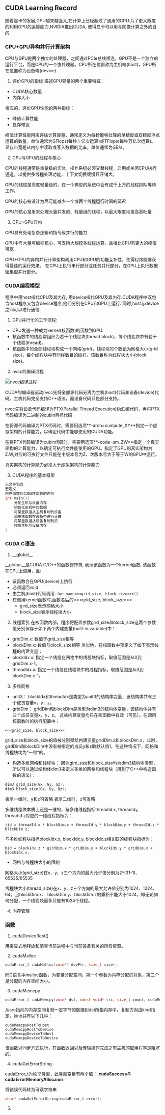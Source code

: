 ## CUDA Learning Record

随着显卡的发展,GPU越来越强大,在计算上已经超过了通用的CPU.为了更大限度的利用GPU的运算能力,NVIDIA推出CUDA, 使得显卡可以用与图像计算之外的目的.

### CPU+GPU异构并行计算架构

CPU与GPU是两个独立的处理器，之间通过PCIe总线相连。GPU不是一个独立的运行平台，而是CPU的一个协处理器。CPU所在位置称为主机端(host)，GPU所在位置称为设备端(device)

1. 评价GPU的指标
描述GPU容量的两个重要特征：

* CUDA核心数量
* 内存大小

相应的，评价GPU性能的两种指标：

* 峰值计算性能
* 显存带宽

峰值计算性能用来评估计算容量，通常定义为每秒能够处理的单精度或双精度浮点运算的数量。单位通常为GFlops(每秒十亿次运算)或TFlops(每秒万亿次运算)。   
显存带宽是从内存中读取或写入数据的比率。单位通常为GB/s。

2. CPU与GPU的线程与核心

CPU的线程通常是重量级的实体，操作系统必须交替线程，启用或关闭CPU执行通道，以提供多线程处理功能，上下文切换缓慢且开销大。

GPU的线程是高度轻量级的，在一个典型的系统中会有成千上万的线程排队等待工作。

CPU的核心被设计为尽可能减少一个或两个线程运行时间的延迟

GPU的核心是用来处理大量并发的、轻量级的线程，以最大限度地提高吞吐量

3. CPU+GPU异构

CPU具有处理复杂逻辑和指令级并行的能力   

GPU中有大量可编程核心，可支持大规模多线程运算，且相比CPU有更大的峰值带宽。   

CPU+GPU的异构并行计算架构利用CPU和GPU的功能互补性，使得程序能够获得最佳的运行效果。
在CPU上执行串行部分或任务并行部分，在GPU上执行数据密集型并行部分。


### CUDA编程模型

程序中用host指代CPU及其内存, 用device指代GPU及其内存.CUDA程序中既包含host程序又包含device程序,他们分别在CPU和GPU上运行. 同时,host与device之间可以进行通信.

1. GPU并行化的工作流程:

* CPU发送一种成为kernel(核函数)的函数到GPU.
* 核函数中的线程常组织为若干个线程块(thread block)，每个线程块中有若干个线程(thread)。
* 核函数中的全部线程块构成一个网格(grid)，线程块的个数记为网格大小(grid size)，每个线程块中有同样数目的线程，该数目称为线程块大小(block size)。

2. nvcc的编译过程

![nvcc编译过程](./Pictures/nvcc编译过程.png)

CUDA的编译器驱动nvcc先将全部源代码分离为主机(host)代码和设备(device)代码。主机代码完全支持C++语法，而设备代码只是部分支持。

nvcc先将设备代码编译为PTX(Parallel Thread Execution)伪汇编代码，再将PTX代码编译为二进制的cubin目标代码

在将源代码编译为PTX代码时，需要用选项**-arch=cumpute_XY**指定一个虚拟架构的计算能力，以确定代码中能够使用的CUDA功能。

在将PTX代码编译为cubin代码时，需要用选项**-code=sm_ZW**指定一个真实架构的计算能力，以确定可执行文件能使用的GPU。指定了GPU的真实架构为Z.W,对应的可执行文件只能在主版本号为Z、次版本号大于等于W的GPU中运行。

真实架构的计算能力必须大于虚拟架构的计算能力

3. CUDA程序的基本框架

```c
头文件包含
宏定义
用户函数和CUDA核函数的声明
int main(){
    分配主机与设备内存
    初始化主机中的数据
    将某些数据从主机复制到设备
    调用核函数在设备中进行计算
    将某些数据从设备复制到机
    释放主机与设备内存
}
```

### CUDA C语法

1. \_\_global\_\_

__global__是CUDA C/C++的函数修饰符, 表示该函数为一个kernel函数, 该函数在CPU上调用，且:
* 该函数会在GPU(device)上执行
* 必须返回void
* 由主机(host)代码调用:
``fun_name<<<grid_size, block_size>>>()``
* 在调用kernel函数时,函数名后的<<<grid_size, block_size>>>
    * gird_size表示网格大小
    * block_size表示线程块大小

2. 线程索引
在核函数内部，程序将配置参数gird_size和block_size这两个参数值分别保存于如下两个内建变量(built-in variable)中：
* gridDim.x: 数值于grid_size相等
* blockDim.x: 数值与block_size相等
类似地，在核函数中预定义了如下表示线程的内建变量：
* blockIdx.x: 指定一个线程在网格中的线程块指标，取值范围是从0到gridDim.x-1。
* threadIdx.x: 指定一个线程在线程块中的线程指标，取值范围是从0到blockDim.x-1。

3. 多维网格
* unit3：
    blockIdx和threadIdx是类型为unit3的结构体变量，该结构体共有三个成员变量x，y，z。
* gridDim：
    gridDim和blockDim是类型为dim3的结构体变量，该结构体共有三个成员变量x，y，z。
这些内建变量均只在核函数中有效（可见）。在调用核函数时的执行配置中：  

``<<<grid_size, block_size>>>``  

grid_size和block_size的值被分别赋给内建变量gridDim.x和blockDim.x，此时，girdDim和blockDim中没有被指定的成员y和z取默认值1。在这种情况下，网格和线程块均为“一维”的。

* 构造多维网格和线程块：
因为gird_size和block_size均为dim3结构体类型，所以可以通过结构体dim3来定义多维的网格和线程块（用到了C++中构造函数的语法）：
```c
dim3 grid_size(Gx ,Gy, Gz);
dim3 block_size(Bx, By, Bz);
```
表示一维时，y和z可省略
表示二维时，z可省略

多维线程块本质上还是一维的，与多维线程指标threadId.x, threadIdy, threadId.z对应的一维线程指标为：  

``tid = threadId.x * blockDim.x + threadId.y * blockDim.y + threadId.z * blickDim.z;``

与多维线程块指标blockIdx.x, blockIdx.y, blockIdx.z相关联的线程块指标为：

``bid = blockIdx.z * girdDim.x * gridDim.y + blockIdx.y * gridDim.x + blockIdx.x;``

* 网格与线程块大小的限制

网格大小(grid_size)在x、y、z三个方向的最大允许值分别为2^(31-1)、65535/65535

线程块大小(thread_size)在x、y、z三个方向的最大允许值分别为1024、1024、64。且blockDim.x、 blockDim.y、blockDim.z的乘积不能大于1024，即无论如何分配，一个线程块最多只能有1024个线程。

4. 内存管理




### 函数

1. cudaDeviceRest()

用来显式地释放和清空当前进程中与当前设备有关的所有资源。

2. cudaMalloc

```c
cudaError_t cudaMalloc(void** devPtr, size_t size);
```

同C语言中malloc函数，为变量分配空间。第一个参数为内存分配的对象，第二个是分配的内存空间大小。

3. cudaMemcpy

```c
cudaError_t cudaMemcpy(void* dst, const void* src, size_t count, cudaMemcpuKind kind);
```

从src指向的内存空间复制一定字节的数据到dst所指内存中，复制方向由kind指定，kind共有以下几种：
```
cudaMemcpyHostToHost
cudaMemcpyHostToDevice
cudaMemcpyDeviceToHost
cudaMemcpyDeviceToDevice
```

该函数以同步方式执行，在函数返回以及传输操作完成之前主机的应用程序是阻塞的。

4. cudaGetErrorString

cudaError_t为枚举类型，此类型变量有两个值：  **cudaSuccess**与**cudaErrorMemoryAllocaion**  

将错误代码转为可读字符串

```c
char* cudaGetErrorString(cudaError_t error);
```

5. 